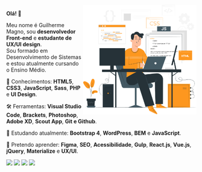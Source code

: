 <img src="assets/art.png" align="right" min-width="300px" max-width="550px" width="300px">

<p align="left">
  <strong>Olá! 👋</strong>   
</p>
<p align="left">
  Meu nome é Guilherme Magno, sou <strong>desenvolvedor Front-end</strong> e <strong>estudante de UX/UI design</strong>. <br>
  Sou formado em Desenvolvimento de Sistemas e estou atualmente cursando o Ensino Médio.
</p> 

<p align="left">
  🚀 Conhecimentos: <strong>HTML5</strong>, <strong>CSS3</strong>, <strong>JavaScript</strong>, <strong>Sass</strong>, <strong>PHP</strong> e <strong>UI Design</strong>.
</p>

<p align="left">
  🛠️ Ferramentas: <strong>Visual Studio Code</strong>, <strong>Brackets</strong>, <strong>Photoshop</strong>, <strong>Adobe XD</strong>, <strong>Scout App</strong>, <strong>Git e Github</strong>.
</p>

<p align="left">
  🌱 Estudando atualmente: <strong>Bootstrap 4</strong>, <strong>WordPress</strong>, <strong>BEM</strong> e <strong>JavaScript</strong>.
</p>

<p align="left">
  🤩 Pretendo aprender: <strong>Figma</strong>, <strong>SEO</strong>, <strong>Acessibilidade</strong>, <strong>Gulp</strong>, <strong>React.js</strong>, <strong>Vue.js</strong>, <strong>jQuery</strong>, <strong>Materialize</strong> e <strong>UX/UI</strong>.
</p>

<p align="left">
  <a href="mailto:guilhermertfmagno@gmail.com" target="_blank"><img src="https://img.shields.io/badge/Gmail-D14836?style=for-the-badge&logo=gmail&logoColor=white"></a>
  <a href="https://www.linkedin.com/in/guilhermemagno/" target="_blank"><img src="https://img.shields.io/badge/LinkedIn-0077B5?style=for-the-badge&logo=linkedin&logoColor=white"></a>
  <a href="https://api.whatsapp.com/send?phone=5513991828585" target="_blank"><img src="https://img.shields.io/badge/WhatsApp-25D366?style=for-the-badge&logo=whatsapp&logoColor=white"></a>
  <a href="https://t.me/eusoomagno" target="_blank"><img src="https://img.shields.io/badge/Telegram-2CA5E0?style=for-the-badge&logo=telegram&logoColor=white"></a>
<p>